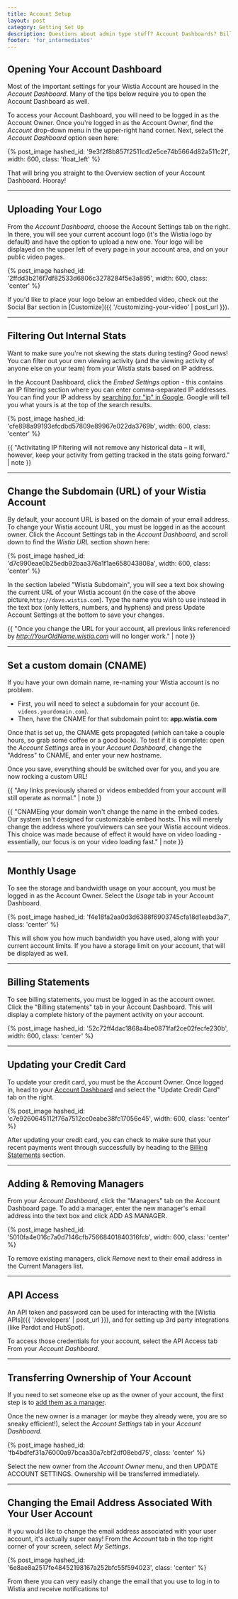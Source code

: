 ```yaml
---
title: Account Setup
layout: post
category: Getting Set Up
description: Questions about admin type stuff? Account Dashboards? Billing statements? Don't worry, we've got it all covered right here.
footer: 'for_intermediates'
---
```

## Opening Your Account Dashboard

Most of the important settings for your Wistia Account are housed in the
*Account Dashboard*. Many of the tips below require you to open the Account
Dashboard as well.

To access your Account Dashboard, you will need to be logged in as the Account Owner. Once you're logged in as the Account Owner, find the *Account* drop-down menu in the upper-right hand corner. Next, select the
*Account Dashboard* option seen here:

{% post_image hashed_id: '9e3f2f8b857f2511cd2e5ce74b5664d82a511c2f', width: 600, class: 'float_left' %}

That will bring you straight to the Overview section of your Account Dashboard. Hooray!

---

## Uploading Your Logo
From the *Account Dashboard*, choose the Account Settings tab on the right. In there, you will see your current account logo (it's the Wistia logo by default) and have the option to upload a new one.  Your logo will be displayed on the upper left of every page in your account area, and on your public video pages. 

{% post_image hashed_id: '2ffdd3b216f7df82533d6806c3278284f5e3a895', width: 600, class: 'center' %}

If you'd like to place your logo below an embedded video, check out the Social Bar section in [Customize]({{ '/customizing-your-video' | post_url }}).

---

## Filtering Out Internal Stats

Want to make sure you're not skewing the stats during testing? Good news! You can filter out your own viewing activity (and the viewing activity of anyone else on your team) from your Wistia stats based on IP address. 

In the Account Dashboard, click the *Embed Settings* option - this contains an IP filtering section where you can enter comma-separated IP addresses. You can find your IP address by <a href="https://www.google.com/search?q=ip">searching for "ip" in Google</a>. Google will tell you what yours is at the top of the search results.

{% post_image hashed_id: 'cfe898a99193efcdbd57809e89967e022da3769b', width: 600, class: 'center' %}

{{ "Activitating IP filtering will not remove any historical data – it will, however, keep your activity from getting tracked in the stats going forward." | note }}


---

## Change the Subdomain (URL) of your Wistia Account

By default, your account URL is based on the domain of your email address. To change your Wistia account URL, you must be logged in as the account owner. Click the Account Settings tab in the *Account Dashboard*, and scroll down to find the *Wistia URL* section shown here:

{% post_image hashed_id: 'd7c990eae0b25edb92baa376a1f1ae658043808a', width: 600, class: 'center' %}

In the section labeled "Wistia Subdomain", you will see a text box showing the current URL of your Wistia account (in the case of the above picture,`http://dave.wistia.com`).  Type the name you wish to use instead in the text box (only letters, numbers, and hyphens) and press <span class="faux_button">Update Account Settings</span> at the bottom to save your changes.

{{ "Once you change the URL for your account, all previous links referenced by <em>http://YourOldName.wistia.com</em> will no longer work." | note }}

---

## Set a custom domain (CNAME)
If you have your own domain name, re-naming your Wistia account is no problem.

* First, you will need to select a subdomain for your account
  (ie. `videos.yourdomain.com`).
* Then, have the CNAME for that subdomain point to: **app.wistia.com**

Once that is set up, the CNAME gets propagated (which can take a couple hours,
so grab some coffee or a good book). To test if it is complete: open the
*Account Settings* area in your *Account Dashboard*, change the "Address" to CNAME,
and enter your new hostname.

Once you save, everything should be switched over for you, and you are now
rocking a custom URL!

{{ "Any links previously shared or videos embedded from your account will still operate as normal." | note }}

{{ "CNAMEing your domain won't change the name in the embed codes. Our system isn't designed for customizable embed hosts.  This will merely change the address where you/viewers can see your Wistia account videos.  This choice was made because of effect it would have on video loading - essentially, our focus is on your video loading fast." | note }}

---

## Monthly Usage

To see the storage and bandwidth usage on your account, you must be logged in as the Account Owner. Select the *Usage* tab in your Account Dashboard.

{% post_image hashed_id: 'f4e18fa2aa0d3d6388f6903745cfa18d1eabd3a7', class: 'center' %}

This will show you how much bandwidth you have used, along with your current account limits. If you have a storage limit on your account, that will be displayed as well.



---

## Billing Statements

To see billing statements, you must be logged in as the account owner.
Click the  "Billing statements" tab in your Account Dashboard.  This will display a complete history of the payment activity on your account.

{% post_image hashed_id: '52c72ff4dac1868a4be0871faf2ce02fecfe230b', width: 600, class: 'center' %}


---

## Updating your Credit Card

To update your credit card, you must be the Account Owner. Once logged in, head to your [Account Dashboard](#opening_your_account_dashboard) and select the "Update Credit Card" tab on the right. 

{% post_image hashed_id: 'c7e9260645112f76a7512cc0eabe38fc17056e45', width: 600, class: 'center' %}

After updating your credit card, you can check to make sure that your recent payments went through successfully by heading to the [Billing Statements](#billing_statements) section.

---

## Adding & Removing Managers

From your *Account Dashboard*, click the "Managers" tab on the Account Dashboard page. To add a manager, enter the new manager's
email address into the text box and click <span class="faux_button">ADD AS MANAGER</span>.

{% post_image hashed_id: '5010fa4e016c7a0d7146cfb75668401840316fcb', width: 600, class: 'center' %}

To remove existing managers, click *Remove* next to their email address in the Current Managers list.

---

## API Access

An API token and password can be used for interacting with the [Wistia APIs]({{ '/developers' | post_url }}), and for setting up 3rd party integrations (like Pardot and HubSpot).

To access those credentials for your account, select the API Access tab From your *Account Dashboard*. 



---

## Transferring Ownership of Your Account

If you need to set someone else up as the owner of your account, the first step
is to [add them as a manager](#adding__removing_managers).

Once the new owner is a manager (or maybe they already were, you are so sneaky
efficient!), select the *Account Settings* tab in your *Account Dashboard*.

{% post_image hashed_id: 'fb4bdfef31a76000a97bcaa30a7cbf2df08ebd75', class: 'center' %}

Select the new owner from the *Account Owner* menu, and then <span
class='faux_button'>UPDATE ACCOUNT SETTINGS</span>. Ownership will be transferred
immediately.

---

## Changing the Email Address Associated With Your User Account

If you would like to change the email address associated with your user account, it's actually super easy! From the *Account* tab in the top right corner of your screen, select *My Settings*.

{% post_image hashed_id: '6e8ae8a2517fe48452198167a252bfc55f594023', class: 'center' %}

From there you can very easily change the email that you use to log in to Wistia and receive notifications to!
